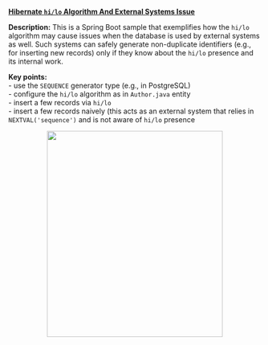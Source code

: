 **[Hibernate `hi/lo` Algorithm And External Systems Issue](https://github.com/AnghelLeonard/Hibernate-SpringBoot/tree/master/HibernateSpringBootHiLoIssue)**

**Description:** This is a Spring Boot sample that exemplifies how the `hi/lo` algorithm may cause issues when the database is used by external systems as well. Such systems can safely generate non-duplicate identifiers (e.g., for inserting new records) only if they know about the `hi/lo` presence and its internal work.

**Key points:**\
     - use the `SEQUENCE` generator type (e.g., in PostgreSQL)\
     - configure the `hi/lo` algorithm as in `Author.java` entity\
     - insert a few records via `hi/lo`\
     - insert a few records naively (this acts as an external system that relies in `NEXTVAL('sequence')` and is not aware of `hi/lo` presence

<a href="https://leanpub.com/java-persistence-performance-illustrated-guide"><p align="center"><img src="https://github.com/AnghelLeonard/Hibernate-SpringBoot/blob/master/Java%20Persistence%20Performance%20Illustrated%20Guide.jpg" height="410" width="350"/></p></a>
